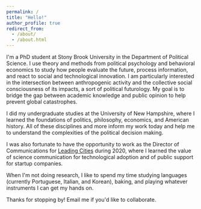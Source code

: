 ```yaml
---
permalink: /
title: "Hello!"
author_profile: true
redirect_from: 
  - /about/
  - /about.html
---
```


I'm a PhD student at Stony Brook University in the Department of Political Science. I use theory and methods from political psychology and behavioral economics to study how people evaluate the future, process information, and react to social and technological innovation. I am particularly interested in the intersection between anthropogenic activity and the collective social consciousness of its impacts, a sort of political futurology. My goal is to bridge the gap between academic knowledge and public opinion to help prevent global catastrophes.

I did my undergraduate studies at the University of New Hampshire, where I learned the foundations of politics, philosophy, economics, and American history. All of these disciplines and more inform my work today and help me to understand the complexities of the political decision making.

I was also fortunate to have the opportunity to work as the Director of Communications for [Leading Cities](https://leadingcities.org/about) during 2020, where I learned the value of science communication for technological adoption and of public support for startup companies.

When I'm not doing research, I like to spend my time studying languages (currently Portuguese, Italian, and Korean), baking, and playing whatever instruments I can get my hands on.

Thanks for stopping by! Email me if you'd like to collaborate.
